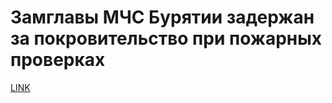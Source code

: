 # Замглавы МЧС Бурятии задержан за покровительство при пожарных проверках



[LINK](https://varlamov.ru/2849371.html)
